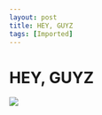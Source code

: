 ```yaml
---
layout: post
title: HEY, GUYZ
tags: [Imported]
---
```

# HEY, GUYZ

![](http://media.tumblr.com/tumblr_lvfebbFewS1qfp23s.jpg)